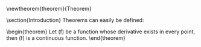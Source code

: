 \newtheorem{theorem}{Theorem}

\section{Introduction}
Theorems can easily be defined:

\begin{theorem}
Let \(f\) be a function whose derivative exists in every point, then \(f\)
is a continuous function.
\end{theorem}
